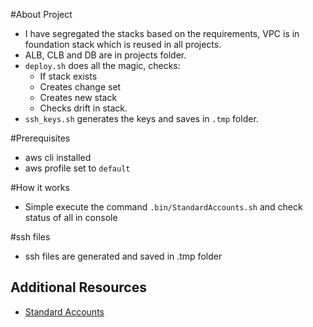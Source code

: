 #About Project
- I have segregated the stacks based on the requirements, VPC is in foundation stack which is reused in all projects.
- ALB, CLB and DB are in projects folder.
- ```deploy.sh``` does all the magic, checks:
    - If stack exists
    - Creates change set
    - Creates new stack 
    - Checks drift in stack.
- ```ssh_keys.sh``` generates the keys and saves in ```.tmp``` folder.

#Prerequisites 
- aws cli installed 
- aws profile set to ```default```

#How it works
- Simple execute the command ```.bin/StandardAccounts.sh``` and check status of all in console
  
#ssh files
- ssh files are generated and saved in .tmp folder
## Additional Resources
- [Standard Accounts](.bin/StandardAccounts.sh)

